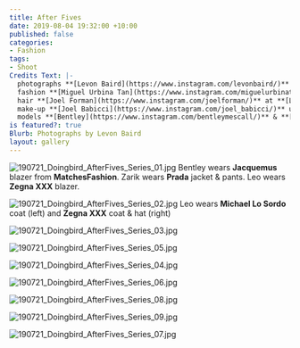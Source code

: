 ```yaml
---
title: After Fives
date: 2019-08-04 19:32:00 +10:00
published: false
categories:
- Fashion
tags:
- Shoot
Credits Text: |-
  photographs **[Levon Baird](https://www.instagram.com/levonbaird/)** at **[The Artist Group](https://www.instagram.com/theartistgroup/)**
  fashion **[Miguel Urbina Tan](https://www.instagram.com/miguelurbinatan/)**
  hair **[Joel Forman](https://www.instagram.com/joelforman/)** at **[Lion Artist Management](https://www.instagram.com/lionartistmanagement/)** using **[Alan White Anthology](https://www.instagram.com/alanwhiteanthology/)** & **[Davines](https://www.instagram.com/davines_australia/)**
  make-up **[Joel Babicci](https://www.instagram.com/joel_babicci/)** using **[MAC](https://www.instagram.com/maccosmetics/)**
  models **[Bentley](https://www.instagram.com/bentleymescall/)** & **[Zarik](https://www.instagram.com/zarikkhan_/)** at **[IMG](https://www.instagram.com/imgmodels/)** and **[Leo](https://www.instagram.com/leonvrrdo/)** at **[FiveTwenty](https://www.instagram.com/fivetwentyMGT/)**
is featured?: true
Blurb: Photographs by Levon Baird
layout: gallery
---
```


![190721_Doingbird_AfterFives_Series_01.jpg](/uploads/190721_Doingbird_AfterFives_Series_01.jpg)
Bentley wears **Jacquemus** blazer from **MatchesFashion**. Zarik wears **Prada** jacket & pants. Leo wears **Zegna XXX** blazer.

![190721_Doingbird_AfterFives_Series_02.jpg](/uploads/190721_Doingbird_AfterFives_Series_02.jpg)
Leo wears **Michael Lo Sordo** coat (left) and **Zegna XXX** coat & hat (right)

![190721_Doingbird_AfterFives_Series_03.jpg](/uploads/190721_Doingbird_AfterFives_Series_03.jpg)

![190721_Doingbird_AfterFives_Series_05.jpg](/uploads/190721_Doingbird_AfterFives_Series_05.jpg)

![190721_Doingbird_AfterFives_Series_04.jpg](/uploads/190721_Doingbird_AfterFives_Series_04.jpg)

![190721_Doingbird_AfterFives_Series_06.jpg](/uploads/190721_Doingbird_AfterFives_Series_06.jpg)

![190721_Doingbird_AfterFives_Series_08.jpg](/uploads/190721_Doingbird_AfterFives_Series_08.jpg)

![190721_Doingbird_AfterFives_Series_09.jpg](/uploads/190721_Doingbird_AfterFives_Series_09.jpg)

![190721_Doingbird_AfterFives_Series_07.jpg](/uploads/190721_Doingbird_AfterFives_Series_07.jpg)


